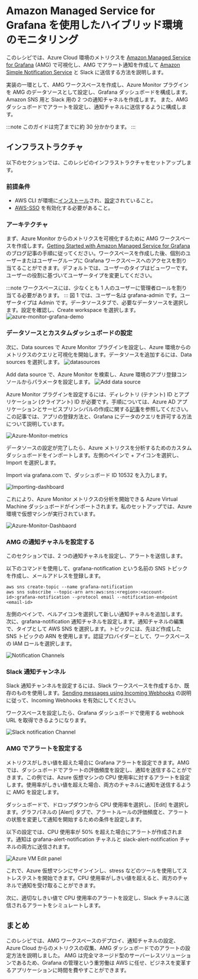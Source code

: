# Amazon Managed Service for Grafana を使用したハイブリッド環境のモニタリング

このレシピでは、Azure Cloud 環境のメトリクスを [Amazon Managed Service for Grafana](https://aws.amazon.com/jp/grafana/) (AMG) で可視化し、AMG でアラート通知を作成して [Amazon Simple Notification Service](https://docs.aws.amazon.com/ja_jp/sns/latest/dg/welcome.html) と Slack に送信する方法を説明します。

実装の一環として、AMG ワークスペースを作成し、Azure Monitor プラグインを AMG のデータソースとして設定し、Grafana ダッシュボードを構成します。
Amazon SNS 用と Slack 用の 2 つの通知チャネルを作成します。
また、AMG ダッシュボードでアラートを設定し、通知チャネルに送信するように構成します。

:::note
    このガイドは完了までに約 30 分かかります。
:::



## インフラストラクチャ
以下のセクションでは、このレシピのインフラストラクチャをセットアップします。




### 前提条件

* AWS CLI が環境に[インストール](https://docs.aws.amazon.com/ja_jp/cli/latest/userguide/cli-chap-install.html)され、[設定](https://docs.aws.amazon.com/ja_jp/cli/latest/userguide/cli-chap-configure.html)されていること。
* [AWS-SSO](https://docs.aws.amazon.com/ja_jp/singlesignon/latest/userguide/step1.html) を有効化する必要があること。




### アーキテクチャ

まず、Azure Monitor からのメトリクスを可視化するために AMG ワークスペースを作成します。[Getting Started with Amazon Managed Service for Grafana](https://aws.amazon.com/jp/blogs/news/amazon-managed-grafana-getting-started/) のブログ記事の手順に従ってください。ワークスペースを作成した後、個別のユーザーまたはユーザーグループに Grafana ワークスペースへのアクセスを割り当てることができます。デフォルトでは、ユーザーのタイプはビューワーです。ユーザーの役割に基づいてユーザータイプを変更してください。

:::note 
    ワークスペースには、少なくとも 1 人のユーザーに管理者ロールを割り当てる必要があります。
:::
図 1 では、ユーザー名は grafana-admin です。ユーザータイプは Admin です。データソースタブで、必要なデータソースを選択します。設定を確認し、Create workspace を選択します。
![azure-monitor-grafana-demo](../images/azure-monitor-grafana.png)




### データソースとカスタムダッシュボードの設定

次に、Data sources で Azure Monitor プラグインを設定し、Azure 環境からのメトリクスのクエリと可視化を開始します。データソースを追加するには、Data sources を選択します。
![datasources](../images/datasource.png)

Add data source で、Azure Monitor を検索し、Azure 環境のアプリ登録コンソールからパラメータを設定します。
![Add data source](../images/datasource-addition.png)

Azure Monitor プラグインを設定するには、ディレクトリ (テナント) ID とアプリケーション (クライアント) ID が必要です。手順については、Azure AD アプリケーションとサービスプリンシパルの作成に関する[記事](https://docs.microsoft.com/en-us/azure/active-directory/develop/howto-create-service-principal-portal)を参照してください。この記事では、アプリの登録方法と、Grafana にデータのクエリを許可する方法について説明しています。

![Azure-Monitor-metrics](../images/azure-monitor-metrics.png)

データソースの設定が完了したら、Azure メトリクスを分析するためのカスタムダッシュボードをインポートします。左側のペインで + アイコンを選択し、Import を選択します。

Import via grafana.com で、ダッシュボード ID 10532 を入力します。

![Importing-dashboard](../images/import-dashboard.png)

これにより、Azure Monitor メトリクスの分析を開始できる Azure Virtual Machine ダッシュボードがインポートされます。私のセットアップでは、Azure 環境で仮想マシンが実行されています。

![Azure-Monitor-Dashbaord](../images/azure-dashboard.png)



### AMG の通知チャネルを設定する

このセクションでは、2 つの通知チャネルを設定し、アラートを送信します。

以下のコマンドを使用して、grafana-notification という名前の SNS トピックを作成し、メールアドレスを登録します。

```
aws sns create-topic --name grafana-notification
aws sns subscribe --topic-arn arn:aws:sns:<region>:<account-id>:grafana-notification --protocol email --notification-endpoint <email-id>

```
左側のペインで、ベルアイコンを選択して新しい通知チャネルを追加します。
次に、grafana-notification 通知チャネルを設定します。通知チャネルの編集で、タイプとして AWS SNS を選択します。トピックには、先ほど作成した SNS トピックの ARN を使用します。認証プロバイダーとして、ワークスペースの IAM ロールを選択します。

![Notification Channels](../images/notification-channels.png)



### Slack 通知チャンネル
Slack 通知チャンネルを設定するには、Slack ワークスペースを作成するか、既存のものを使用します。[Sending messages using Incoming Webhooks](https://api.slack.com/messaging/webhooks) の説明に従って、Incoming Webhooks を有効にしてください。

ワークスペースを設定したら、Grafana ダッシュボードで使用する webhook URL を取得できるようになります。

![Slack notification Channel](../images/slack-notification.png)








### AMG でアラートを設定する

メトリクスがしきい値を超えた場合に Grafana アラートを設定できます。AMG では、ダッシュボードでアラートの評価頻度を設定し、通知を送信することができます。この例では、Azure 仮想マシンの CPU 使用率に対するアラートを設定します。使用率がしきい値を超えた場合、両方のチャネルに通知を送信するように AMG を設定します。

ダッシュボードで、ドロップダウンから CPU 使用率を選択し、[Edit] を選択します。グラフパネルの [Alert] タブで、アラートルールの評価頻度と、アラートの状態を変更して通知を開始するための条件を設定します。

以下の設定では、CPU 使用率が 50% を超えた場合にアラートが作成されます。通知は grafana-alert-notification チャネルと slack-alert-notification チャネルの両方に送信されます。

![Azure VM Edit panel](../images/alert-config.png)

これで、Azure 仮想マシンにサインインし、stress などのツールを使用してストレステストを開始できます。CPU 使用率がしきい値を超えると、両方のチャネルで通知を受け取ることができます。

次に、適切なしきい値で CPU 使用率のアラートを設定し、Slack チャネルに送信されるアラートをシミュレートします。




## まとめ

このレシピでは、AMG ワークスペースのデプロイ、通知チャネルの設定、Azure Cloud からのメトリクスの収集、AMG ダッシュボードでのアラートの設定方法を説明しました。
AMG は完全マネージド型のサーバーレスソリューションであるため、Grafana の管理という重労働は AWS に任せ、ビジネスを変革するアプリケーションに時間を費やすことができます。
